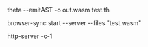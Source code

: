 theta --emitAST -o out.wasm test.th

browser-sync start --server --files "test.wasm"

http-server -c-1
